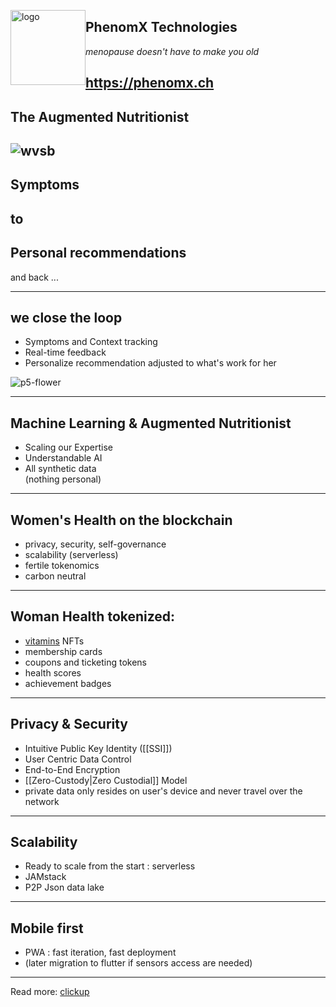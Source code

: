 ![logo](https://ipfs.safewatch.tk/ipfs/ZCJ7vFXioKZGLv1MZN5rKKaFNf5ZkPwBcWk3XQ7FQQcz57H6B/logo/phx-gold-logo.svg)
<style>img[alt=logo] { float: left; height:120px }</style>

## PhenomX Technologies

*menopause doesn't have to make you old*

<https://phenomx.ch>
---

## The Augmented Nutritionist
![wvsb](https://ipfs.safewatch.tk/ipfs/ZCJ7vFXioKZGLv1MZN5rKKaFNf5ZkPwBcWk3XQ7FQQcz57H6B/woman-vs-bot-arm-wresle-w-spinash.jpg)
---
## Symptoms
## to
## Personal recommendations
and back ...<br>

---
## we close the loop

* Symptoms and Context tracking
* Real-time feedback
* Personalize recommendation adjusted to what's work for her

![p5-flower](p5-flower.svg) 

---

## Machine Learning & Augmented Nutritionist
* Scaling our Expertise
* Understandable AI
* All synthetic data
<br>(nothing personal)
---

## Women's Health on the blockchain
- privacy, security, self-governance
- scalability (serverless)
- fertile tokenomics
- carbon neutral
---

## Woman Health tokenized:
* [vitamins](https://duckduckgo.com/?q=PhenomX+Health+virtual+vitamins) NFTs
* membership cards
* coupons and ticketing tokens
* health scores
* achievement badges

---

## Privacy & Security
* Intuitive Public Key Identity ([[SSI]])
* User Centric Data Control
* End-to-End Encryption
* [[Zero-Custody|Zero Custodial]] Model
* private data only resides on user's device and never travel over the network

---

## Scalability
* Ready to scale from the start : serverless
* JAMstack
* P2P Json data lake

---
## Mobile first
* PWA : fast iteration, fast deployment
* (later migration to flutter if sensors access are needed)

---
Read more: [clickup](https://app.clickup.com/t/2d4f0m1)
